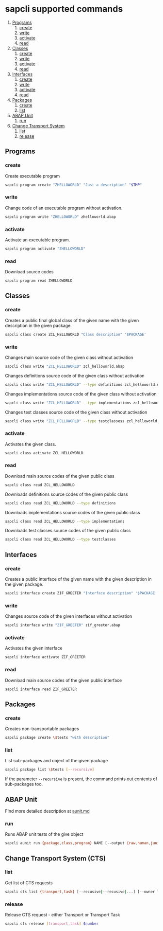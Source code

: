 # sapcli supported commands

1. [Programs](#programs)
   1. [create](#create)
   2. [write](#write)
   3. [activate](#activate)
   4. [read](#read)
2. [Classes](#classes)
   1. [create](#create-1)
   2. [write](#write-1)
   3. [activate](#activate-1)
   4. [read](#read-1)
2. [Interfaces](#interfaces)
   1. [create](#create-2)
   2. [write](#write-2)
   3. [activate](#activate-2)
   4. [read](#read-2)
3. [Packages](#packages)
   1. [create](#create-3)
   2. [list](#list)
4. [ABAP Unit](#abap-unit)
   1. [run](#run)
5. [Change Transport System](#change-transport-system-cts)
   1. [list](#list-1)
   2. [release](#release)

## Programs

### create

Create executable program

```bash
sapcli program create "ZHELLOWORLD" "Just a description" "$TMP"
```

### write

Change code of an executable program without activation.

```bash
sapcli program write "ZHELLOWORLD" zhelloworld.abap
```

### activate

Activate an executable program.

```bash
sapcli program activate "ZHELLOWORLD"
```

### read

Download source codes

```bash
sapcli program read ZHELLOWORLD
```

## Classes

### create

Creates a public final global class of the given name with the given
description in the given package.

```bash
sapcli class create ZCL_HELLOWORLD "Class description" '$PACKAGE'
```

### write

Changes main source code of the given class without activation

```bash
sapcli class write "ZCL_HELLOWORLD" zcl_helloworld.abap
```

Changes definitions source code of the given class without activation

```bash
sapcli class write "ZCL_HELLOWORLD" --type definitions zcl_helloworld.definitions.abap
```

Changes implementations source code of the given class without activation

```bash
sapcli class write "ZCL_HELLOWORLD" --type implementations zcl_helloworld.implementations.abap
```

Changes test classes source code of the given class without activation

```bash
sapcli class write "ZCL_HELLOWORLD" --type testclassess zcl_helloworld.testclasses.abap
```

### activate

Activates the given class.

```bash
sapcli class activate ZCL_HELLOWORLD
```

### read

Download main source codes of the given public class

```bash
sapcli class read ZCL_HELLOWORLD
```

Downloads definitions source codes of the given public class

```bash
sapcli class read ZCL_HELLOWORLD --type definitions
```

Downloads implementations source codes of the given public class

```bash
sapcli class read ZCL_HELLOWORLD --type implementations
```

Downloads test classes source codes of the given public class

```bash
sapcli class read ZCL_HELLOWORLD --type testclasses
```

## Interfaces

### create

Creates a public interface of the given name with the given
description in the given package.

```bash
sapcli interface create ZIF_GREETER "Interface description" '$PACKAGE'
```

### write

Changes source code of the given interfaces without activation

```bash
sapcli interface write "ZIF_GREETER" zif_greeter.abap
```

### activate

Activates the given interface

```bash
sapcli interface activate ZIF_GREETER
```

### read

Download main source codes of the given public interface

```bash
sapcli interface read ZIF_GREETER
```

## Packages

### create

Creates non-transportable packages

```bash
sapcli package create \$tests "with description"
```

### list

List sub-packages and object of the given package

```bash
sapcli package list \$tests [--recursive]
```

If the parameter `--recursive` is present, the command prints out contents of
sub-packages too.

## ABAP Unit

Find more detailed description at [aunit.md](aunit.md)

### run

Runs ABAP unit tests of the give object

```bash
sapcli aunit run {package,class,program} NAME [--output {raw,human,junit4}]
```

## Change Transport System (CTS)

### list

Get list of CTS requests

```bash
sapcli cts list {transport,task} [--recusive|--recusive|...] [--owner login]
```

### release

Release CTS request - either Transport or Transport Task

```bash
sapcli cts release [transport,task] $number
```
